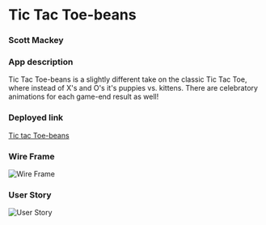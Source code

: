 # Tic Tac Toe-beans
### Scott Mackey

### App description
Tic Tac Toe-beans is a slightly different take on the classic Tic Tac Toe, where instead of X's and O's it's puppies vs. kittens. There are celebratory animations for each game-end result as well!

### Deployed link

[Tic tac Toe-beans](https://alaskathunderfx.github.io/tictactoe-client/)

### Wire Frame
![Wire Frame](https://i.imgur.com/I2ZkIH9.png)

### User Story
![User Story](https://i.imgur.com/r0o8C4A.png)
